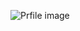 ![Prfile image](https://avatars.githubusercontent.com/u/93610141?s=400&u=42e9ec6bd08c1cf71b50c1d926aab83692dac1ba&v=4)
